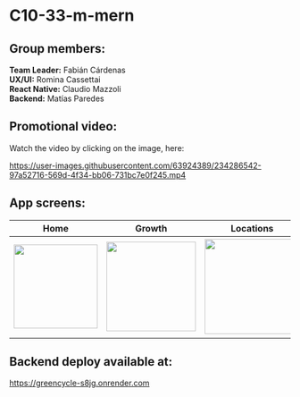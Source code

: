# C10-33-m-mern

## Group members: 

**Team Leader:** Fabián Cárdenas  
**UX/UI:** Romina Cassettai  
**React Native:** Claudio Mazzoli  
**Backend:** Matías Paredes


## Promotional video:
Watch the video by clicking on the image, here:

https://user-images.githubusercontent.com/63924389/234286542-97a52716-569d-4f34-bb06-731bc7e0f245.mp4

## App screens:

| Home | Growth | Locations | Swap | FAQs | News |
| --- | --- | --- | --- | --- | --- |
| <img src="https://drive.google.com/uc?export=view&id=1dLGRZzkrZJ9LpM5EVb7vt1wggqaaz9bH" width="150"  > | <img src="https://drive.google.com/uc?export=view&id=1pdtSxT6vSfyxjNA68oEANGwn25qga6Ji" width="160"  > | <img src="https://drive.google.com/uc?export=view&id=1pXmgM9a7dMYehM91Hzbs7U6JdfUWbBIP" width="170"  > | <img src="https://drive.google.com/uc?export=view&id=1WvkCUmPcezzrbKib6gc77L3Ld9D4QMdv" width="175"  > | <img src="https://drive.google.com/uc?export=view&id=1UueL1g8JAzRPJiFucZsKFmbWT7ZnEl9C" width="165"  > | <img src="https://drive.google.com/uc?export=view&id=1EfA8c-g9BAh0g3DRoYhl1rknom-hgxXb" width="150"  >
  
      
      
     
      
      
## Backend deploy available at: 
https://greencycle-s8jg.onrender.com  



